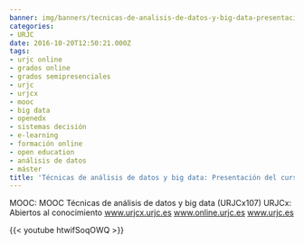 ```yaml
---
banner: img/banners/tecnicas-de-analisis-de-datos-y-big-data-presentacion-del-curso-urjcx.jpg
categories:
- URJC
date: 2016-10-20T12:50:21.000Z
tags:
- urjc online
- grados online
- grados semipresenciales
- urjc
- urjcx
- mooc
- big data
- openedx
- sistemas decisión
- e-learning
- formación online
- open education
- análisis de datos
- máster
title: 'Técnicas de análisis de datos y big data: Presentación del curso (URJCx)'
---
```


MOOC: MOOC Técnicas de análisis de datos y big data (URJCx107)
URJCx: Abiertos al conocimiento
www.urjcx.urjc.es
www.online.urjc.es
www.urjc.es

{{< youtube htwifSoqOWQ >}}
